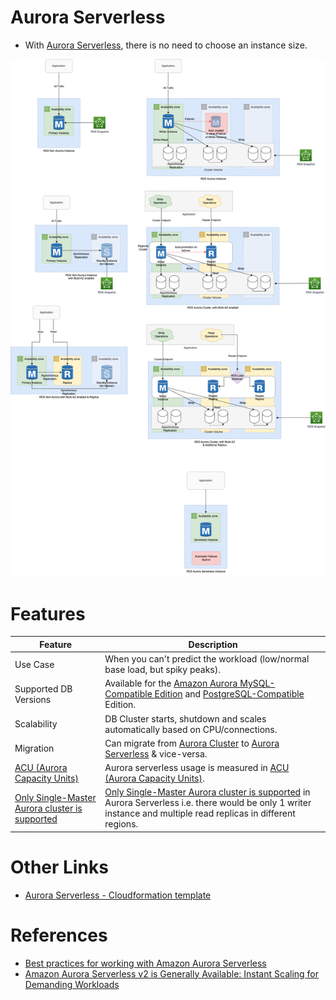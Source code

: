 
# Aurora Serverless
- With [Aurora Serverless](https://aws.amazon.com/rds/aurora/serverless/), there is no need to choose an instance size.

![img.png](../assets/Multi-AZ/RDS-Multi-AZ-Replica.drawio.png)

# Features

| Feature                                                                                                                                 | Description                                                                                                                                                                                                                                              |
|-----------------------------------------------------------------------------------------------------------------------------------------|----------------------------------------------------------------------------------------------------------------------------------------------------------------------------------------------------------------------------------------------------------|
| Use Case                                                                                                                                | When you can't predict the workload (low/normal base load, but spiky peaks).                                                                                                                                                                             |
| Supported DB Versions                                                                                                                   | Available for the [Amazon Aurora MySQL-Compatible Edition](Readme.md) and [PostgreSQL-Compatible](Readme.md) Edition.                                                                                                                        |
| Scalability                                                                                                                             | DB Cluster starts, shutdown and scales automatically based on CPU/connections.                                                                                                                                                                           |
| Migration                                                                                                                               | Can migrate from [Aurora Cluster](Readme.md) to [Aurora Serverless]() & vice-versa.                                                                                                                                                                |
| [ACU (Aurora Capacity Units)](https://docs.aws.amazon.com/AmazonRDS/latest/AuroraUserGuide/aurora-serverless-v1.how-it-works.html)      | Aurora serverless usage is measured in [ACU (Aurora Capacity Units)](https://docs.aws.amazon.com/AmazonRDS/latest/AuroraUserGuide/aurora-serverless-v1.how-it-works.html).                                                                               |
| [Only Single-Master Aurora cluster is supported](https://docs.aws.amazon.com/AmazonRDS/latest/AuroraUserGuide/aurora-multi-master.html) | [Only Single-Master Aurora cluster is supported](https://docs.aws.amazon.com/AmazonRDS/latest/AuroraUserGuide/aurora-multi-master.html) in Aurora Serverless i.e. there would be only 1 writer instance and multiple read replicas in different regions. |

# Other Links
- [Aurora Serverless - Cloudformation template](../../../9_InfrastructureAsCode/AWSCloudFormation/sample_templates/aurora_serverless.yml)

# References
- [Best practices for working with Amazon Aurora Serverless](https://aws.amazon.com/blogs/database/best-practices-for-working-with-amazon-aurora-serverless/)
- [Amazon Aurora Serverless v2 is Generally Available: Instant Scaling for Demanding Workloads](https://aws.amazon.com/blogs/aws/amazon-aurora-serverless-v2-is-generally-available-instant-scaling-for-demanding-workloads/#:~:text=Aurora%20Serverless%20capacity%20is%20measured,capacity%20supported%20is%20128%20ACU.)